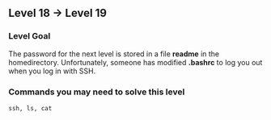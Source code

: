## Level 18 -> Level 19

### Level Goal

The password for the next level is stored in a file **readme** in the homedirectory. Unfortunately, someone has modified **.bashrc** to log you out when you log in with SSH.

### Commands you may need to solve this level

`ssh, ls, cat`
